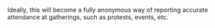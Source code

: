 Ideally, this will become a fully anonymous way of reporting accurate attendance at gatherings, such as protests, events, etc.